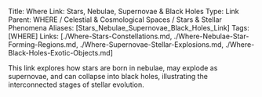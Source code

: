 Title: Where Link: Stars, Nebulae, Supernovae & Black Holes
Type: Link
Parent: WHERE / Celestial & Cosmological Spaces / Stars & Stellar Phenomena
Aliases: [Stars_Nebulae_Supernovae_Black_Holes_Link]
Tags: [WHERE]
Links: [./Where-Stars-Constellations.md, ./Where-Nebulae-Star-Forming-Regions.md, ./Where-Supernovae-Stellar-Explosions.md, ./Where-Black-Holes-Exotic-Objects.md]

This link explores how stars are born in nebulae, may explode as supernovae, and can collapse into black holes, illustrating the interconnected stages of stellar evolution.
